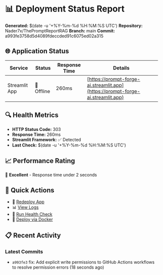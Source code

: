 # 📊 Deployment Status Report

**Generated:** $(date -u '+%Y-%m-%d %H:%M:%S UTC')
**Repository:** Nader7x/ThePromptReportRAG
**Branch:** main
**Commit:** a993fe3758d5d4089fdeccded91c6075ed02a315

## 🌐 Application Status

| Service | Status | Response Time | Details |
|---------|--------|---------------|---------|
| Streamlit App | 🔴 Offline | 260ms | [https://prompt-forge-ai.streamlit.app](https://prompt-forge-ai.streamlit.app) |

## 🔍 Health Metrics

- **HTTP Status Code:** 303
- **Response Time:** 260ms
- **Streamlit Framework:** ✅ Detected
- **Last Check:** $(date -u '+%Y-%m-%d %H:%M:%S UTC')

## 📈 Performance Rating

🚀 **Excellent** - Response time under 2 seconds

## 🔧 Quick Actions

- 🔄 [Redeploy App](https://share.streamlit.io/)
- 📊 [View Logs](https://share.streamlit.io/)
- 🏥 [Run Health Check](../../actions/workflows/health-check.yml)
- 🐳 [Deploy via Docker](../../actions/workflows/docker-publish.yml)

## 📋 Recent Activity

### Latest Commits

- `a993fe3` fix: Add explicit write permissions to GitHub Actions workflows to resolve permission errors (18 seconds ago)
